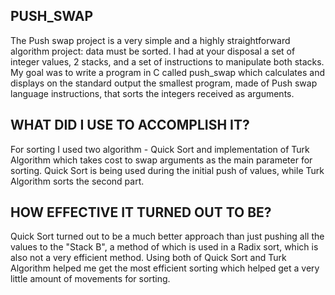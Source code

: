 ## PUSH_SWAP

The Push swap project is a very simple and a highly straightforward algorithm project:
data must be sorted.
I had at your disposal a set of integer values, 2 stacks, and a set of instructions
to manipulate both stacks.
My goal was to write a program in C called push_swap which calculates and displays
on the standard output the smallest program, made of Push swap language instructions,
that sorts the integers received as arguments.

## WHAT DID I USE TO ACCOMPLISH IT?

For sorting I used two algorithm - Quick Sort and implementation of Turk Algorithm which
takes cost to swap arguments as the main parameter for sorting. Quick Sort is being
used during the initial push of values, while Turk Algorithm sorts the second part.

## HOW EFFECTIVE IT TURNED OUT TO BE?

Quick Sort turned out to be a much better approach than just pushing all the values to
the "Stack B", a method of which is used in a Radix sort, which is also not a very 
efficient method. Using both of Quick Sort and Turk Algorithm helped me get the
most efficient sorting which helped get a very little amount of movements for sorting.
